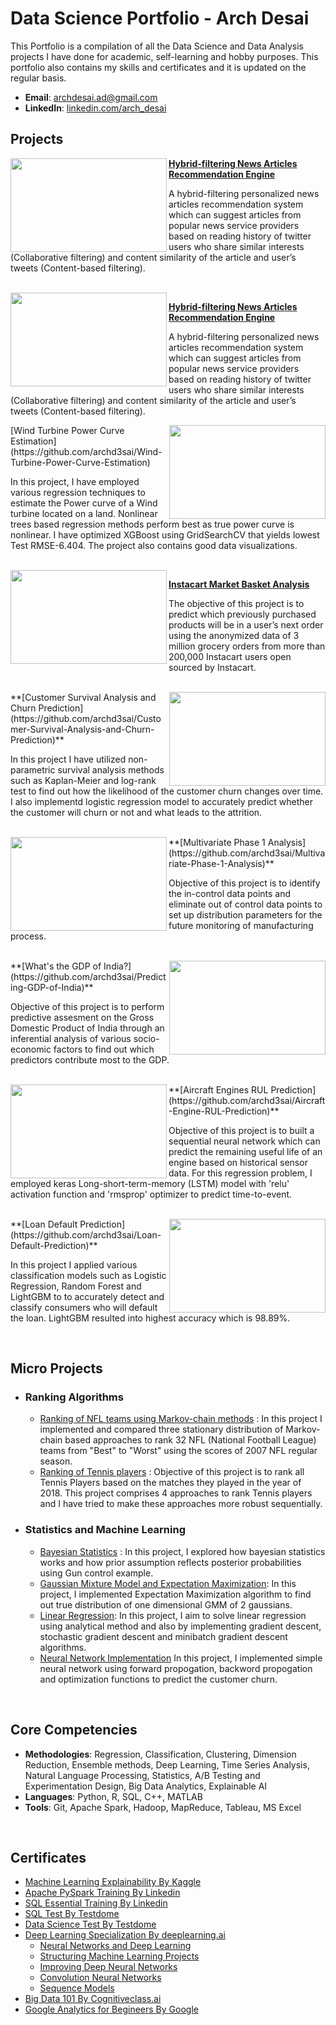 # Data Science Portfolio - Arch Desai
This Portfolio is a compilation of all the Data Science and Data Analysis projects I have done for academic, self-learning and hobby purposes. This portfolio also contains my skills and certificates and it is updated on the regular basis.

- **Email**: [archdesai.ad@gmail.com](archdesai.ad@gmail.com)
- **LinkedIn**: [linkedin.com/arch_desai](https://www.linkedin.com/in/arch-desai/)

## Projects

<img align="left" width="250" height="150" src="https://github.com/archd3sai/Portfolio/blob/master/Images/1_cEaeMuTvINqIgyYQMSJWUA.jpeg">

**[Hybrid-filtering News Articles Recommendation Engine](https://github.com/archd3sai/News-Articles-Recommendation)**
 
A hybrid-filtering personalized news articles recommendation system which can suggest articles from popular news service providers based on reading history of twitter users who share similar interests (Collaborative filtering) and content similarity of the article and user’s tweets (Content-based filtering).

<br/>

<img align="left" width="250" height="150" src="https://github.com/archd3sai/Portfolio/blob/master/Images/1_cEaeMuTvINqIgyYQMSJWUA.jpeg">

**[Hybrid-filtering News Articles Recommendation Engine](https://github.com/archd3sai/News-Articles-Recommendation)**
 
A hybrid-filtering personalized news articles recommendation system which can suggest articles from popular news service providers based on reading history of twitter users who share similar interests (Collaborative filtering) and content similarity of the article and user’s tweets (Content-based filtering).

<img align="right" width="250" height="150" src="https://github.com/archd3sai/Portfolio/blob/master/Images/960x0.jpg">
[Wind Turbine Power Curve Estimation](https://github.com/archd3sai/Wind-Turbine-Power-Curve-Estimation)

In this project, I have employed various regression techniques to estimate the Power curve of a Wind turbine located on a land. Nonlinear trees based regression methods perform best as true power curve is nonlinear. I have optimized XGBoost using GridSearchCV that yields lowest Test RMSE-6.404. The project also contains good data visualizations.

<br/>

<img align="left" width="250" height="150" src="https://github.com/archd3sai/Portfolio/blob/master/Images/instacart.jpeg">

**[Instacart Market Basket Analysis](https://github.com/archd3sai/Instacart-Market-Basket-Analysis)**

The objective of this project is to predict which previously purchased products will be in a user’s next order using the anonymized data of 3 million grocery orders from more than 200,000 Instacart users open sourced by Instacart. 

<br/>

<img align="right" width="250" height="150" src="https://github.com/archd3sai/Portfolio/blob/master/Images/telecom.jpg">
**[Customer Survival Analysis and Churn Prediction](https://github.com/archd3sai/Customer-Survival-Analysis-and-Churn-Prediction)**

In this project I have utilized non-parametric survival analysis methods such as Kaplan-Meier and log-rank test to find out how the likelihood of the customer churn changes over time. I also implementd logistic regression model to accurately predict whether the customer will churn or not and what leads to the attrition. 

<br/>

<img align="left" width="250" height="150" src="https://github.com/archd3sai/Portfolio/blob/master/Images/phase1.jpg">
**[Multivariate Phase 1 Analysis](https://github.com/archd3sai/Multivariate-Phase-1-Analysis)** 

Objective of this project is to identify the in-control data points and eliminate out of control data points to set up distribution parameters for the future monitoring of manufacturing process. 

<br/>

<img align="right" width="250" height="150" src="https://github.com/archd3sai/Portfolio/blob/master/Images/gdp.jpg">
**[What's the GDP of India?](https://github.com/archd3sai/Predicting-GDP-of-India)**

Objective of this project is to perform predictive assesment on the Gross Domestic Product of India through an inferential analysis of various socio-economic factors to find out which predictors contribute most to the GDP.

<br/>

<img align="left" width="250" height="150" src="https://github.com/archd3sai/Portfolio/blob/master/Images/airplane.jpeg">
**[Aircraft Engines RUL Prediction](https://github.com/archd3sai/Aircraft-Engine-RUL-Prediction)**

Objective of this project is to built a sequential neural network which can predict the remaining useful life of an engine based on historical sensor data. For this regression problem, I employed keras Long-short-term-memory (LSTM) model with 'relu' activation function and 'rmsprop' optimizer to predict time-to-event.

<br/>

<img align="right" width="250" height="150" src="https://github.com/archd3sai/Portfolio/blob/master/Images/loan.jpg">
**[Loan Default Prediction](https://github.com/archd3sai/Loan-Default-Prediction)** 

In this project I applied various classification models such as Logistic Regression, Random Forest and LightGBM to to accurately detect and classify consumers who will default the loan. LightGBM resulted into highest accuracy which is 98.89%.

<br/>

## Micro Projects
- ### Ranking Algorithms
    - [Ranking of NFL teams using Markov-chain methods](https://github.com/archd3sai/Ranking-of-NFL-Teams-using-Markov-method/blob/master/Ranking%20of%20NFL%20teams%20Report.pdf) : In this project I implemented and compared three stationary distribution of Markov-chain based approaches to rank 32 NFL (National Football League) teams from "Best" to "Worst" using the scores of 2007 NFL regular season.
    - [Ranking of Tennis players](https://github.com/archd3sai/Tennis-Players-Ranking/blob/master/TennisRanking.ipynb) : Objective of this project is to rank all Tennis Players based on the matches they played in the year of 2018. This project comprises 4 approaches to rank Tennis players and I have tried to make these approaches more robust sequentially.
    
- ### Statistics and Machine Learning
    - [Bayesian Statistics](https://github.com/archd3sai/Statistical-Methods/blob/master/Bayesian%20Statistics.ipynb) : In this project, I explored how bayesian statistics works and how prior assumption reflects posterior probabilities using Gun control example. 
    - [Gaussian Mixture Model and Expectation Maximization](https://github.com/archd3sai/Statistical-Methods/blob/master/GMM-EM.ipynb): In this project, I implemented Expectation Maximization algorithm to find out true distribution of one dimensional GMM of 2 gaussians.
    - [Linear Regression](https://github.com/archd3sai/Statistical-Methods/blob/master/Linear%20Regression.ipynb): In this project, I aim to solve linear regression using analytical method and also by implementing gradient descent, stochastic gradient descent and minibatch gradient descent algorithms. 
    - [Neural Network Implementation](https://github.com/archd3sai/Statistical-Methods/blob/master/NN%20Implementation.ipynb) In this project, I implemented simple neural network using forward propogation, backword propogation and optimization functions to predict the customer churn.
<br/>
 
## Core Competencies

- **Methodologies**: Regression, Classification, Clustering, Dimension Reduction, Ensemble methods, Deep Learning, Time Series Analysis, Natural Language Processing, Statistics, A/B Testing and Experimentation Design, Big Data Analytics, Explainable AI
- **Languages**: Python, R, SQL, C++, MATLAB 
- **Tools**: Git, Apache Spark, Hadoop, MapReduce, Tableau, MS Excel
<br/>

## Certificates

- [Machine Learning Explainability By Kaggle](https://github.com/archd3sai/Data-Science-Portfolio-Arch-Desai/blob/master/Certificates/Arch%20Desai%20-%20Machine%20Learning%20Explainability.png)
- [Apache PySpark Training By Linkedin](https://github.com/archd3sai/Data-Science-Portfolio-Arch-Desai/blob/master/Certificates/CertificateOfCompletion_Apache%20Pyspark%20By%20Example%20(2).pdf)
- [SQL Essential Training By Linkedin](https://github.com/archd3sai/Data-Science-Portfolio-Arch-Desai/blob/master/Certificates/CertificateOfCompletion_Sql%20Essential%20Training%202018%20(1).pdf)
- [SQL Test By Testdome](https://www.testdome.com/cert/24cd496af7a24a8489a1fd5de791c392)
- [Data Science Test By Testdome](https://www.testdome.com/cert/124165d7386d4f76be84c240e0547bd3)
- [Deep Learning Specialization By deeplearning.ai](https://github.com/archd3sai/Data-Science-Portfolio-Arch-Desai/blob/master/Certificates/Deep%20Learning%20Specialization.pdf)
    - [Neural Networks and Deep Learning](https://github.com/archd3sai/Data-Science-Portfolio-Arch-Desai/blob/master/Certificates/Neural%20Networks%20and%20Deep%20Learning.pdf)
    - [Structuring Machine Learning Projects](https://github.com/archd3sai/Data-Science-Portfolio-Arch-Desai/blob/master/Certificates/Structuring%20Machine%20Learning%20Projects.pdf)
    - [Improving Deep Neural Networks](https://github.com/archd3sai/Data-Science-Portfolio-Arch-Desai/blob/master/Certificates/Improving%20Deep%20Neural%20Networks.pdf)
    - [Convolution Neural Networks](https://github.com/archd3sai/Data-Science-Portfolio-Arch-Desai/blob/master/Certificates/Convolutional%20Neural%20Networks.pdf)
    - [Sequence Models](https://github.com/archd3sai/Data-Science-Portfolio-Arch-Desai/blob/master/Certificates/Sequence%20Models.pdf)
- [Big Data 101 By Cognitiveclass.ai](https://courses.cognitiveclass.ai/certificates/bfc1df7e5d084a73b84223495263d0fe)
- [Google Analytics for Begineers By Google](https://analytics.google.com/analytics/academy/certificate/kHYtirzEQV29uzNG8xSFXg)
